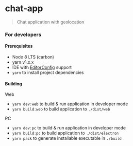 # chat-app

> Chat application with geolocation

### For developers

#### Prerequisites
* Node 8 LTS (carbon)
* yarn v1.x.x
* IDE with [EditorConfig](http://editorconfig.org/) support
* `yarn` to install project dependencies

#### Building
Web
* `yarn dev:web` to build & run application in developer mode
* `yarn build:web` to build application to `./dist/web`

PC
* `yarn dev:pc` to build & run application in developer mode
* `yarn build:pc` to build application to `./dist/electron`
* `yarn pack` to generate installable executable in `./build`